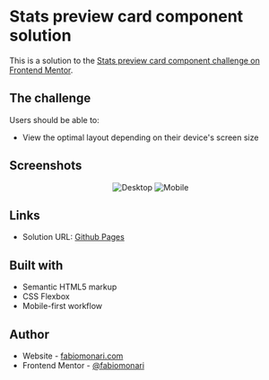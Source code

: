 # Stats preview card component solution

This is a solution to the [Stats preview card component challenge on Frontend Mentor](https://www.frontendmentor.io/challenges/stats-preview-card-component-8JqbgoU62).


## The challenge

Users should be able to:

- View the optimal layout depending on their device's screen size

## Screenshots

<div align="center">
  <img src="screenshot-desktop.png" alt="Desktop"/>
  <img src="screenshot-mobile.jpeg" alt="Mobile"/>
</div>

## Links

- Solution URL: [Github Pages](https://fabiomonari.github.io/fe-challenge-stats-card/)

## Built with

- Semantic HTML5 markup
- CSS Flexbox
- Mobile-first workflow



## Author

- Website - [fabiomonari.com](https://www.fabiomonari.com)
- Frontend Mentor - [@fabiomonari](https://www.frontendmentor.io/profile/fabiomonari)